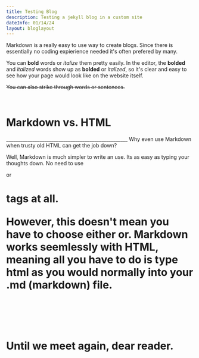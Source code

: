 ```yaml
---
title: Testing Blog
description: Testing a jekyll blog in a custom site
dateInfo: 01/14/24
layout: bloglayout
---
```


Markdown is a really easy to use way to create blogs.
Since there is essentially no coding expierience needed it's often prefered by many.

You can **bold** words or *italize* them pretty easily. In the editor, the **bolded** and *italized* words show up as **bolded** or *italized*, so it's clear and easy to see how your page would look like on the website itself.

~~You can also strike through words or sentences.~~

<br>
<h1 class ="secondHeader" >Markdown vs. HTML</h1>
___________________________________________________
Why even use Markdown when trusty old HTML can get the job down?

Well, Markdown is much simpler to write an use. Its as easy as typing your thoughts down. No need to use *<p>* or *<h1>* tags at all. 

However, this doesn't mean you have to choose either or. Markdown works seemlessly with HTML, meaning all you have to do is type html as you would normally into your .md (markdown) file.


<br>
<br>
<br>
Until we meet again, dear reader.
